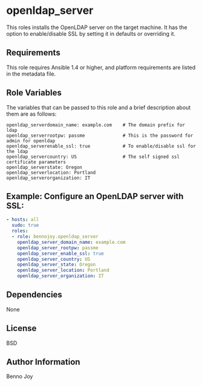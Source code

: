 # openldap_server

This roles installs the OpenLDAP server on the target machine. It has the
option to enable/disable SSL by setting it in defaults or overriding it.

## Requirements

This role requires Ansible 1.4 or higher, and platform requirements are listed
in the metadata file.

## Role Variables

The variables that can be passed to this role and a brief description about
them are as follows:

~~~console
openldap_serverdomain_name: example.com    # The domain prefix for ldap
openldap_serverrootpw: passme              # This is the password for admin for openldap
openldap_serverenable_ssl: true            # To enable/disable ssl for the ldap
openldap_servercountry: US                 # The self signed ssl certificate parameters
openldap_serverstate: Oregon
openldap_serverlocation: Portland
openldap_serverorganization: IT
~~~

## Example: Configure an OpenLDAP server with SSL:

~~~yaml
- hosts: all
  sudo: true
  roles:
  - role: bennojoy.openldap_server
    openldap_server_domain_name: example.com
    openldap_server_rootpw: passme
    openldap_server_enable_ssl: true
    openldap_server_country: US
    openldap_server_state: Oregon
    openldap_server_location: Portland
    openldap_server_organization: IT
~~~

## Dependencies

None

## License

BSD

## Author Information

Benno Joy
